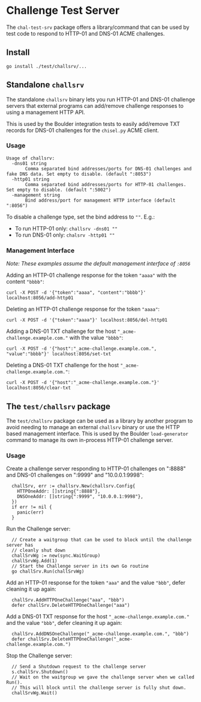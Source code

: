 # Challenge Test Server

The `chal-test-srv` package offers a library/command that can be used by test
code to respond to HTTP-01 and DNS-01 ACME challenges.

## Install

`go install ./test/challsrv/...`

## Standalone `challsrv`

The standalone `challsrv` binary lets you run HTTP-01 and DNS-01 challenge
servers that external programs can add/remove challenge responses to using a
management HTTP API.

This is used by the Boulder integration tests to easily add/remove TXT records
for DNS-01 challenges for the `chisel.py` ACME client.

### Usage

```
Usage of challsrv:
  -dns01 string
       Comma separated bind addresses/ports for DNS-01 challenges and fake DNS data. Set empty to disable. (default ":8053")
  -http01 string
       Comma separated bind addresses/ports for HTTP-01 challenges. Set empty to disable. (default ":5002")
  -management string
       Bind address/port for management HTTP interface (default ":8056")
```

To disable a challenge type, set the bind address to `""`. E.g.:

* To run HTTP-01 only: `challsrv -dns01 ""`
* To run DNS-01 only: `chalsrv -http01 ""`

### Management Interface

_Note: These examples assume the default management interface of `:8056`_

Adding an HTTP-01 challenge response for the token `"aaaa"` with the content
`"bbbb"`:

    curl -X POST -d '{"token":"aaaa", "content":"bbbb"}' localhost:8056/add-http01

Deleting an HTTP-01 challenge response for the token `"aaaa"`:

    curl -X POST -d '{"token":"aaaa"}' localhost:8056/del-http01

Adding a DNS-01 TXT challenge for the host `"_acme-challenge.example.com."`
with the value `"bbbb"`:

    curl -X POST -d '{"host":"_acme-challenge.example.com.", "value":"bbbb"}' localhost:8056/set-txt

Deleting a DNS-01 TXT challenge for the host `"_acme-challenge.example.com."`:

    curl -X POST -d '{"host":"_acme-challenge.example.com."}' localhost:8056/clear-txt

## The `test/challsrv` package

The `test/challsrv` package can be used as a library by another program to
avoid needing to manage an external `challsrv` binary or use the HTTP based
management interface. This is used by the Boulder `load-generator` command to
manage its own in-process HTTP-01 challenge server.

### Usage

Create a challenge server responding to HTTP-01 challenges on ":8888" and
DNS-01 challenges on ":9999" and "10.0.0.1:9998":

```
  challSrv, err := challsrv.New(challsrv.Config{
    HTTPOneAddr: []string{":8888"},
    DNSOneAddr: []string{":9999", "10.0.0.1:9998"},
  })
  if err != nil {
    panic(err)
  }
```

Run the Challenge server:
```
  // Create a waitgroup that can be used to block until the challenge server has
  // cleanly shut down
  challSrvWg := new(sync.WaitGroup)
  challSrvWg.Add(1)
  // Start the Challenge server in its own Go routine
  go challSrv.Run(challSrvWg)
```

Add an HTTP-01 response for the token `"aaa"` and the value `"bbb"`, defer
cleaning it up again:
```
  challSrv.AddHTTPOneChallenge("aaa", "bbb")
  defer challSrv.DeleteHTTPOneChallenge("aaa")
```

Add a DNS-01 TXT response for the host `"_acme-challenge.example.com."` and the
value `"bbb"`, defer cleaning it up again:
```
  challSrv.AddDNSOneChallenge("_acme-challenge.example.com.", "bbb")
  defer challSrv.DeleteHTTPOneChallenge("_acme-challenge.example.com.")
```

Stop the Challenge server:
```
  // Send a Shutdown request to the challenge server
  s.challSrv.Shutdown()
  // Wait on the waitgroup we gave the challenge server when we called Run().
  // This will block until the challenge server is fully shut down.
  challSrvWg.Wait()
```
